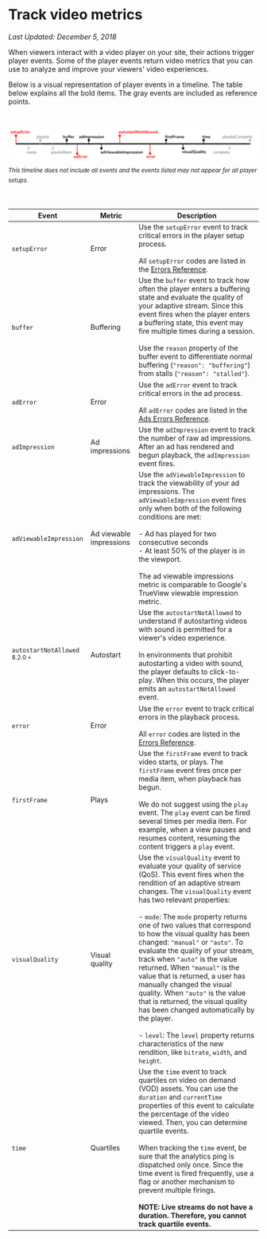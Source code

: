 # Track video metrics

_Last Updated: December 5, 2018_

When viewers interact with a video player on your site, their actions trigger player events. Some of the player events return video metrics that you can use to analyze and improve your viewers' video experiences.

Below is a visual representation of player events in a timeline. The table below explains all the bold items. The gray events are included as reference points.

<br/>

![player event metrics](../img/analytics/player-event-metrics.svg)

<sup>_This timeline does not include all events and the events listed may not appear for all player setups._</sup>

<br/>

| Event | Metric | Description |
| -- | -- | -- |
| `setupError` | Error | Use the `setupError` event to track critical errors in the player setup process.<br/><br/>All `setupError` codes are listed in the [Errors Reference](/api/errors-reference/#setup).|
| `buffer` | Buffering | Use the `buffer` event to track how often the player enters a buffering state and evaluate the quality of your adaptive stream. Since this event fires when the player enters a buffering state, this event may fire multiple times during a session.<br/><br/>Use the `reason` property of the buffer event to differentiate normal buffering (`"reason": "buffering"`) from stalls (`"reason": "stalled"`). |
| `adError` | Error | Use the `adError` event to track critical errors in the ad process.<br/><br/>All `adError` codes are listed in the [Ads Errors Reference](/advertising/ad_errors_reference).|
| `adImpression` | Ad impressions | Use the `adImpression` event to track the number of raw ad impressions. After an ad has rendered and begun playback, the `adImpression` event fires.|
| `adViewableImpression` | Ad viewable impressions | Use the `adViewableImpression` to track the viewability of your ad impressions. The `adViewableImpression` event fires only when both of the following conditions are met:<br/><br/>- Ad has played for two consecutive seconds<br/>- At least 50% of the player is in the viewport. <br/><br/>The ad viewable impressions metric is comparable to Google's TrueView viewable impression metric.|
| `autostartNotAllowed` <sup>8.2.0 +</sup> | Autostart | Use the `autostartNotAllowed` to understand if autostarting videos with sound is permitted for a viewer's video experience.<br/><br/>In environments that prohibit autostarting a video with sound, the player defaults to click-to-play. When this occurs, the player emits an `autostartNotAllowed` event. |
| `error` | Error | Use the `error` event to track critical errors in the playback process.<br/><br/>All `error` codes are listed in the [Errors Reference](/api/errors-reference/#player). |
| `firstFrame` | Plays | Use the `firstFrame` event to track video starts, or plays. The `firstFrame` event fires once per media item, when playback has begun.<br/><br/>We do not suggest using the `play` event. The `play` event can be fired several times per media item. For example, when a view pauses and resumes content, resuming the content triggers a `play` event. |
| `visualQuality` | Visual quality | Use the `visualQuality` event to evaluate your quality of service (QoS). This event fires when the rendition of an adaptive stream changes. The `visualQuality` event has two relevant properties:<br/><br/>- `mode`: The `mode` property returns one of two values that correspond to how the visual quality has been changed: `"manual"` or `"auto"`. To evaluate the quality of your stream, track when `"auto"` is the value returned. When `"manual"` is the value that is returned, a user has manually changed the visual quality. When `"auto"` is the value that is returned, the visual quality has been changed automatically by the player.<br/><br/>- `level`: The `level` property returns characteristics of the new rendition, like `bitrate`, `width`, and `height`.|
| `time` | Quartiles | Use the `time` event to track quartiles on video on demand (VOD) assets.  You can use the `duration` and `currentTime` properties of this event to calculate the percentage of the video viewed. Then, you can determine quartile events.<br/><br/>When tracking the `time` event, be sure that the analytics ping is dispatched only once. Since the time event is fired frequently, use a flag or another mechanism to prevent multiple firings.<br/><br/><strong>NOTE: Live streams do not have a duration. Therefore, you cannot track quartile events.</strong>|
